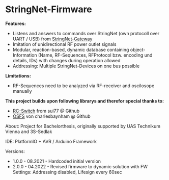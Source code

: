 # StringNet-Firmware

**Features:**
- Listens and answers to commands over StringNet (own protocoll over UART / USB) from [StringNet-Gateway](https://github.com/U2Firestar/StringNet-Gateway)
- Imitation of unidirectional RF power outlet signals
- Modular, reaction-based, dynamic database containing object-Information (Name, RF-Sequences, RFProtocol bzw. encoding und details, IDs) with changes during operation allowed
- Addressing: Multiple StringNet-Devices on one bus possible

**Limitations:**
- RF-Sequences need to be analyzed via RF-receiver and oscilosope manually

**This project builds upon following librarys and therefor special thanks to:**
- [RC-Switch](https://github.com/sui77/rc-switch) from sui77 @ Github
- [OSFS](https://github.com/charlesbaynham/OSFS) von charlesbaynham @ Github


About: Project for Bachelorthesis, originally supported by UAS Technikum Vienna and 3S-Sedlak

IDE: PlatformIO + AVR / Arduino Framework

Versions:
- 1.0.0 - 08.2021 - Hardcoded initial version
- 2.0.0 - 04.2022 - Revised firmware to dynamic solution with FW Settings: Addressing disabled, Lifesign every 60sec
